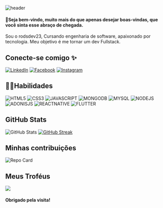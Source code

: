 ![header](https://capsule-render.vercel.app/api?type=waving&height=300&section=header&text=Rodrigo❄Sousa&fontSize=90&color=gradient&customColorList=0,2,2,5,30&animation=fadeIn)

#### 🌟Seja bem-vindo, muito mais do que apenas desejar boas-vindas, que você sinta esse abraço de chegada.
Sou o rodsdev23, Cursando engenharia de software, apaixonado por tecnologia. Meu objetivo é me tornar um dev Fullstack.    

## Conecte-se comigo ✨
[![LinkedIn](https://img.shields.io/badge/LinkedIn-000?style=for-the-badge&logo=linkedin&logoColor=0E76A8)](https://www.linkedin.com/in/rodrigo-sousa-311b19275/)
[![Facebook](https://img.shields.io/badge/Facebook-000?style=for-the-badge&logo=facebook)](https://www.facebook.com/rodrigo.4025/)
[![Instagram](https://img.shields.io/badge/Instagram-000?style=for-the-badge&logo=instagram)](https://www.instagram.com/rodrigo_s.sousa/)

## 🐱‍👤Habilidades
![HTML5](https://img.shields.io/badge/HTML5-E34F26?style=for-the-badge&logo=html5&logoColor=white)
![CSS3](https://img.shields.io/badge/CSS3-1572B6?style=for-the-badge&logo=css3&logoColor=white)
![JAVASCRIPT](https://img.shields.io/badge/JavaScript-323330?style=for-the-badge&logo=javascript&logoColor=F7DF1E)
![MONGODB](https://img.shields.io/badge/MongoDB-4EA94B?style=for-the-badge&logo=mongodb&logoColor=white)
![MYSQL](https://img.shields.io/badge/MySQL-005C84?style=for-the-badge&logo=mysql&logoColor=white)
![NODEJS](https://img.shields.io/badge/Node%20js-339933?style=for-the-badge&logo=nodedotjs&logoColor=white)
![ADONISJS](https://img.shields.io/badge/adonis%20js-220052?style=for-the-badge&logo=adonisjs&logoColor=white)
![REACTNATIVE](https://img.shields.io/badge/React_Native-20232A?style=for-the-badge&logo=react&logoColor=61DAFB)
![FLUTTER](https://img.shields.io/badge/Flutter-02569B?style=for-the-badge&logo=flutter&logoColor=white)



## GitHub Stats

![GitHub Stats](https://github-readme-stats.vercel.app/api?username=rodsdev23&theme=transparent&bg_color=000&border_color=30A3DC&show_icons=true&icon_color=FFF&title_color=DDD&text_color=30A3DC&hide_title=true&hide=stars)
[![GitHub Streak](https://streak-stats.demolab.com/?user=rodsdev23&theme=gotham&background=000&border=30A3DC&dates=FFF)](https://git.io/streak-stats)

## Minhas contribuições
![Repo Card](https://github-readme-stats.vercel.app/api/pin/?username=rodsdev23&repo=dio-lab-open-source&bg_color=000&border_color=30A3DC&show_icons=true&icon_color=30A3DC&title_color=E94D5F&text_color=DDD)


## Meus Troféus
![](https://github-profile-trophy.vercel.app/?username=rodsdev23&column=3&margin-w=15&margin-h=15&theme=darkhub&no-frame=true)
</br>

#### Obrigado pela visita!





